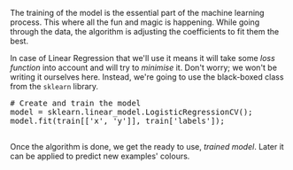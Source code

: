 The training of the model is the essential part of the machine learning process. This where all the fun and magic is happening. While going through the data, the algorithm is adjusting the coefficients to fit them the best.

In case of Linear Regression that we'll use it means it will take some _loss function_ into account and will try to _minimise_ it. Don't worry; we won't be writing it ourselves here. Instead, we're going to use the black-boxed class from the `sklearn` library.

<pre class="file" data-filename="classification.py" data-target="append">
# Create and train the model
model = sklearn.linear_model.LogisticRegressionCV();
model.fit(train[['x', 'y']], train['labels']);

</pre>

Once the algorithm is done, we get the ready to use, _trained model_. Later it can be applied to predict new examples' colours.
